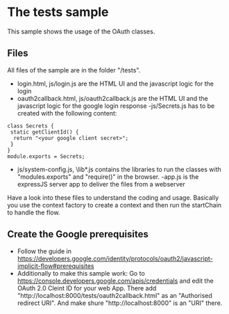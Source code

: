 # The tests sample

This sample shows the usage of the OAuth classes.

## Files

All files of the sample are in the folder "/tests".

- login.html, js/login.js are the HTML UI and the javascript logic for the login
- oauth2callback.html, js/oauth2callback.js are the HTML UI and the javascript logic for the google login response
-js/Secrets.js has to be created with the following content:
```
class Secrets {
 static getClientId() {
  return "<your google client secret>";
 }
}
module.exports = Secrets;
```
- js/system-config.js, \lib\*.js contains the libraries to run the classes with "modules.exports" and "require()" in the browser.
-app.js is the expressJS server app to deliver the files from a webserver

Have a look into these files to understand the coding and usage. Basically you use the context factory to create a context and then run the startChain to handle the flow.

## Create the Google prerequisites

- Follow the guide in https://developers.google.com/identity/protocols/oauth2/javascript-implicit-flow#prerequisites
- Additionally to make this sample work: Go to https://console.developers.google.com/apis/credentials and edit the OAuth 2.0 Cleint ID for your web App. There add "http://localhost:8000/tests/oauth2callback.html" as an "Authorised redirect URI". And make shure "http://localhost:8000" is an "URI" there.